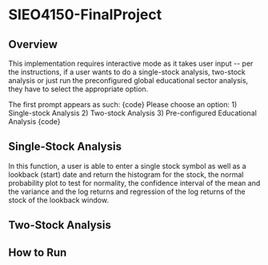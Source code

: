 # SIEO4150-FinalProject

## Overview
This implementation requires interactive mode as it takes user input -- per the instructions, if a user wants to do a single-stock analysis, two-stock analysis or just run the preconfigured global educational sector analysis, they have to select the appropriate option.

The first prompt appears as such:
{code} Please choose an option: 1) Single-stock Analysis 2) Two-stock Analysis 3) Pre-configured Educational Analysis {code}

## Single-Stock Analysis
In this function, a user is able to enter a single stock symbol as well as a lookback (start) date and return the histogram for the stock, the normal probability plot to test for normality, the confidence interval of the mean and the variance and the log returns and regression of the log returns of the stock of the lookback window.

## Two-Stock Analysis


## How to Run

